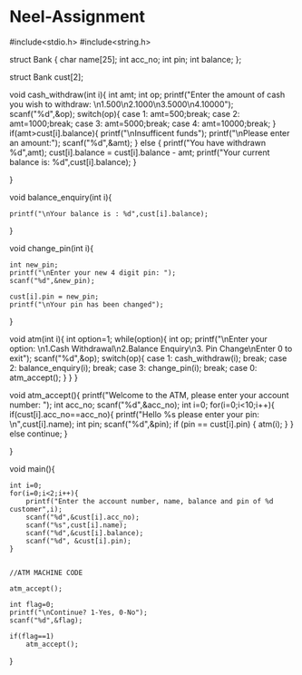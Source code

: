 # Neel-Assignment

#include<stdio.h>
#include<string.h>


struct Bank
{
    char name[25];
    int acc_no;
    int pin;
    int balance;
};

struct Bank cust[2];

void cash_withdraw(int i){
    int amt;
    int op;
    printf("Enter the amount of cash you wish to withdraw: \n1.500\n2.1000\n3.5000\n4.10000");
    scanf("%d",&op);
    switch(op){
        case 1: amt=500;break;
        case 2: amt=1000;break;
        case 3: amt=5000;break;
        case 4: amt=10000;break;
    }
    if(amt>cust[i].balance){
        printf("\nInsufficent funds");
        printf("\nPlease enter an amount:");
        scanf("%d",&amt);
    }
    else
    {
        printf("You have withdrawn %d",amt);
        cust[i].balance = cust[i].balance - amt;
        printf("Your current balance is: %d",cust[i].balance);
    }
    
}

void balance_enquiry(int i){

    printf("\nYour balance is : %d",cust[i].balance);

}

void change_pin(int i){
    
    int new_pin;
    printf("\nEnter your new 4 digit pin: ");
    scanf("%d",&new_pin);

    cust[i].pin = new_pin;
    printf("\nYour pin has been changed");
}


void atm(int i){
    int option=1;
    while(option){
        int op;
        printf("\nEnter your option: \n1.Cash Withdrawal\n2.Balance Enquiry\n3. Pin Change\nEnter 0 to exit");
        scanf("%d",&op);
        switch(op){
            case 1: cash_withdraw(i); break;
            case 2: balance_enquiry(i); break;
            case 3: change_pin(i); break;
            case 0: atm_accept();
        }
    }
}


void atm_accept(){
    printf("Welcome to the ATM, please enter your account number: ");
    int acc_no;
    scanf("%d",&acc_no);
    int i=0;
    for(i=0;i<10;i++){
        if(cust[i].acc_no==acc_no){
            printf("Hello %s please enter your pin: \n",cust[i].name);
            int pin;
            scanf("%d",&pin);
            if (pin == cust[i].pin)
            {
                atm(i);
            }
        }
    else continue;
    }


}

void main(){
    

    int i=0;
    for(i=0;i<2;i++){
        printf("Enter the account number, name, balance and pin of %d customer",i);
        scanf("%d",&cust[i].acc_no);
        scanf("%s",cust[i].name);
        scanf("%d",&cust[i].balance);
        scanf("%d", &cust[i].pin);
    }


    //ATM MACHINE CODE
    
    atm_accept();

    int flag=0;
    printf("\nContinue? 1-Yes, 0-No");
    scanf("%d",&flag);

    if(flag==1)
        atm_accept();

}
